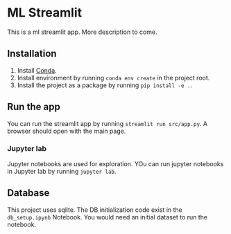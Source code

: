 # ML Streamlit

This is a ml streamlit app. More description to come.

## Installation

1. Install [Conda](https://docs.conda.io/projects/conda/en/latest/user-guide/install/index.html).
2. Install environment by running `conda env create` in the project root.
3. Install the project as a package by running `pip install -e .`.

## Run the app

You can run the streamlit app by running `streamlit run src/app.py`. A browser should open with the main page.

### Jupyter lab

Jupyter notebooks are used for exploration. YOu can run jupyter notebooks in Jupyter lab by running `jupyter lab`.

## Database

This project uses sqlite. The DB initialization code exist in the `db_setup.ipynb` Notebook. You would need an initial dataset to run the notebook.
